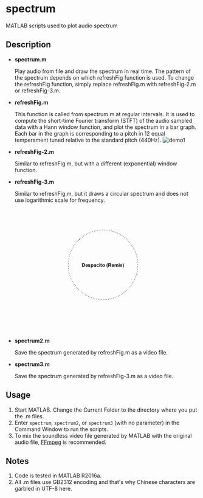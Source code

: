 # spectrum

MATLAB scripts used to plot audio spectrum

## Description

+ **spectrum.m**

    Play audio from file and draw the spectrum in real time. The pattern of the spectrum depends on which refreshFig function is used. To change the refreshFig function, simply replace refreshFig.m with refreshFig-2.m or refreshFig-3.m. 

+ **refreshFig.m**

    This function is called from spectrum.m at regular intervals. It is used to compute the short-time Fourier transform (STFT) of the audio sampled data with a Hann window function, and plot the spectrum in a bar graph. Each bar in the graph is corresponding to a pitch in 12 equal temperament tuned relative to the standard pitch (440Hz). 
    ![demo1](demo/2U%20-%20David%20Guetta;%20Justin%20Bieber.gif?raw=true)

+ **refreshFig-2.m**

    Similar to refreshFig.m, but with a different (exponential) window function. 

+ **refreshFig-3.m**

    Similar to refreshFig.m, but it draws a circular spectrum and does not use logarithmic scale for frequency. 
    ![demo2](demo/Despacito%20(Remix).gif?raw=true)

+ **spectrum2.m**

    Save the spectrum generated by refreshFig.m as a video file. 

+ **spectrum3.m**

    Save the spectrum generated by refreshFig-3.m as a video file. 

## Usage

1. Start MATLAB. Change the Current Folder to the directory where you put the .m files. 
2. Enter `spectrum`, `spectrum2`, or `spectrum3` (with no parameter) in the Command Window to run the scripts. 
3. To mix the soundless video file generated by MATLAB with the original audio file, [FFmpeg](https://ffmpeg.org) is recommended. 

## Notes

1. Code is tested in MATLAB R2016a. 
2. All .m files use GB2312 encoding and that's why Chinese characters are garbled in UTF-8 here. 
